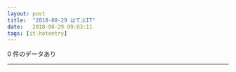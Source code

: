 ```yaml
---
layout: post
title:  "2018-08-29 はてぶIT"
date:   2018-08-29 09:03:11
tags: [it-hotentry]
---
```

0 件のデータあり

<hr>
